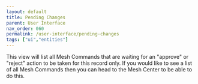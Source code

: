 ```yaml
---
layout: default
title: Pending Changes
parent: User Interface
nav_order: 060
permalink: /user-interface/pending-changes
tags: ["ui","entities"]
---
```


This view will list all Mesh Commands that are waiting for an "approve" or "reject" action to be taken for this record only. If you would like to see a list of all Mesh Commands then you can head to the Mesh Center to be able to do this. 